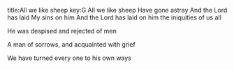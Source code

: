 title:All we like sheep
key:G
All we like sheep
Have gone astray
And the Lord has laid
My sins on him
And the Lord has laid on him
the iniquities of us all

He was despised and rejected of men

A man of sorrows, and acquainted with grief

We have turned every one to his own ways
